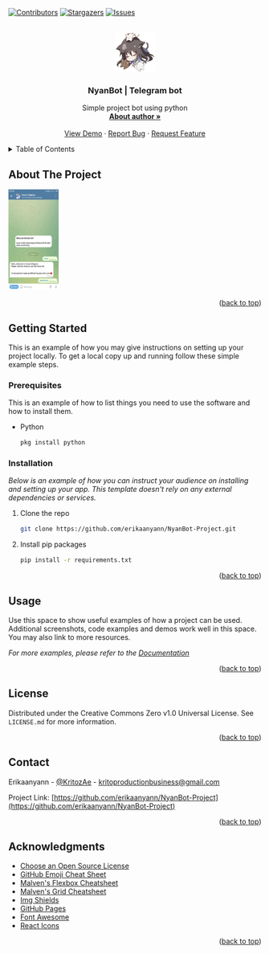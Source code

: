 <!-- Improved compatibility of back to top link: See: https://github.com/othneildrew/Best-README-Template/pull/73 -->
<a name="readme-top"></a>
<!--
*** Thanks for checking out the Best-README-Template. If you have a suggestion
*** that would make this better, please fork the repo and create a pull request
*** or simply open an issue with the tag "enhancement".
*** Don't forget to give the project a star!
*** Thanks again! Now go create something AMAZING! :D
-->



<!-- PROJECT SHIELDS -->
<!--
*** I'm using markdown "reference style" links for readability.
*** Reference links are enclosed in brackets [ ] instead of parentheses ( ).
*** See the bottom of this document for the declaration of the reference variables
*** for contributors-url, forks-url, etc. This is an optional, concise syntax you may use.
*** https://www.markdownguide.org/basic-syntax/#reference-style-links
-->
[![Contributors][contributors-shield]][contributors-url]
[![Stargazers][stars-shield]][stars-url]
[![Issues][issues-shield]][issues-url]



<!-- PROJECT LOGO -->
<br />
<div align="center">
  <a href="#">
    <img src="database/logo.png" alt="Logo" width="80" height="80">
  </a>

  <h3 align="center">NyanBot | Telegram bot</h3>

  <p align="center">
    Simple project bot using python
    <br />
    <a href="http://web.miftahfauzan.rf.gd"><strong>About author »</strong></a>
    <br />
    <br />
    <a href="">View Demo</a>
    ·
    <a href="https://github.com/erikaanyann/NyanBot-Project/issues">Report Bug</a>
    ·
    <a href="https://github.com/erikaanyann/NyanBot-Project/issues">Request Feature</a>
  </p>
</div>



<!-- TABLE OF CONTENTS -->
<details>
  <summary>Table of Contents</summary>
  <ol>
    <li>
      <a href="#getting-started">Getting Started</a>
      <ul>
        <li><a href="#prerequisites">Prerequisites</a></li>
        <li><a href="#installation">Installation</a></li>
      </ul>
    </li>
    <li><a href="#usage">Usage</a></li>
    <li><a href="#license">License</a></li>
    <li><a href="#contact">Contact</a></li>
    <li><a href="#acknowledgments">Acknowledgments</a></li>
  </ol>
</details>



<!-- ABOUT THE PROJECT -->
## About The Project

<img src="database/ss.jpg" alt="Logo" width="100" height="200">


<p align="right">(<a href="#readme-top">back to top</a>)</p>








<!-- GETTING STARTED -->
## Getting Started

This is an example of how you may give instructions on setting up your project locally.
To get a local copy up and running follow these simple example steps.

### Prerequisites

This is an example of how to list things you need to use the software and how to install them.
* Python
  ```sh
  pkg install python
  ```

### Installation

_Below is an example of how you can instruct your audience on installing and setting up your app. This template doesn't rely on any external dependencies or services._

1. Clone the repo
   ```sh
   git clone https://github.com/erikaanyann/NyanBot-Project.git
   ```
2. Install pip packages
   ```sh
   pip install -r requirements.txt
   ```

<p align="right">(<a href="#readme-top">back to top</a>)</p>



<!-- USAGE EXAMPLES -->
## Usage

Use this space to show useful examples of how a project can be used. Additional screenshots, code examples and demos work well in this space. You may also link to more resources.

_For more examples, please refer to the [Documentation](https://example.com)_

<p align="right">(<a href="#readme-top">back to top</a>)</p>


<!-- LICENSE -->
## License

Distributed under the Creative Commons Zero v1.0 Universal License. See `LICENSE.md` for more information.

<p align="right">(<a href="#readme-top">back to top</a>)</p>



<!-- CONTACT -->
## Contact

Erikaanyann - [@KritozAe](https://twitter.com/KritozAe) - kritoproductionbusiness@gmail.com

Project Link: [https://github.com/erikaanyann/NyanBot-Project](https://github.com/erikaanyann/NyanBot-Project)

<p align="right">(<a href="#readme-top">back to top</a>)</p>



<!-- ACKNOWLEDGMENTS -->
## Acknowledgments

* [Choose an Open Source License](https://choosealicense.com)
* [GitHub Emoji Cheat Sheet](https://www.webpagefx.com/tools/emoji-cheat-sheet)
* [Malven's Flexbox Cheatsheet](https://flexbox.malven.co/)
* [Malven's Grid Cheatsheet](https://grid.malven.co/)
* [Img Shields](https://shields.io)
* [GitHub Pages](https://pages.github.com)
* [Font Awesome](https://fontawesome.com)
* [React Icons](https://react-icons.github.io/react-icons/search)

<p align="right">(<a href="#readme-top">back to top</a>)</p>



<!-- MARKDOWN LINKS & IMAGES -->
<!-- https://www.markdownguide.org/basic-syntax/#reference-style-links -->
[contributors-shield]: https://img.shields.io/github/contributors/erikaanyann/NyanBot-Project.svg?style=for-the-badge
[contributors-url]: https://github.com/erikaanyann/NyanBot-Project/graphs/contributors
[forks-shield]: https://img.shields.io/github/forks/erikaanyann/NyanBot-Project.svg?style=for-the-badge
[forks-url]: https://github.com/erikaanyann/NyanBot-Project/network/members
[stars-shield]: https://img.shields.io/github/stars/erikaanyann/NyanBot-Project.svg?style=for-the-badge
[stars-url]: https://github.com/erikaanyann/NyanBot-Project/stargazers
[issues-shield]: https://img.shields.io/github/issues/erikaanyann/NyanBot-Project.svg?style=for-the-badge
[issues-url]: https://github.com/erikaanyann/NyanBot-Project/issues
[license-shield]: https://img.shields.io/github/license/erikaanyann/NyanBot-Project.svg?style=for-the-badge
